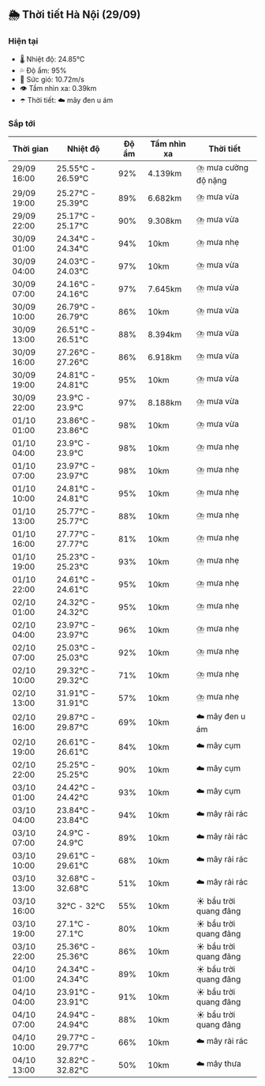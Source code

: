 ## 🌦️ Thời tiết Hà Nội (29/09)

### Hiện tại

- 🌡️ Nhiệt độ: 24.85℃
- 💦 Độ ẩm: 95%
- 💨 Sức gió: 10.72m/s
- 👁️ Tầm nhìn xa: 0.39km
- ☂️ Thời tiết: ☁️ mây đen u ám

### Sắp tới

| Thời gian | Nhiệt độ | Độ ẩm | Tầm nhìn xa | Thời tiết |
| --- | --- | --- | --- | --- |
| 29/09 16:00 | 25.55℃ - 26.59℃ | 92% | 4.139km | ⛈️ mưa cường độ nặng |
| 29/09 19:00 | 25.27℃ - 25.39℃ | 89% | 6.682km | ⛈️ mưa vừa |
| 29/09 22:00 | 25.17℃ - 25.17℃ | 90% | 9.308km | ⛈️ mưa vừa |
| 30/09 01:00 | 24.34℃ - 24.34℃ | 94% | 10km | ⛈️ mưa nhẹ |
| 30/09 04:00 | 24.03℃ - 24.03℃ | 97% | 10km | ⛈️ mưa vừa |
| 30/09 07:00 | 24.16℃ - 24.16℃ | 97% | 7.645km | ⛈️ mưa vừa |
| 30/09 10:00 | 26.79℃ - 26.79℃ | 86% | 10km | ⛈️ mưa vừa |
| 30/09 13:00 | 26.51℃ - 26.51℃ | 88% | 8.394km | ⛈️ mưa vừa |
| 30/09 16:00 | 27.26℃ - 27.26℃ | 86% | 6.918km | ⛈️ mưa vừa |
| 30/09 19:00 | 24.81℃ - 24.81℃ | 95% | 10km | ⛈️ mưa vừa |
| 30/09 22:00 | 23.9℃ - 23.9℃ | 97% | 8.188km | ⛈️ mưa vừa |
| 01/10 01:00 | 23.86℃ - 23.86℃ | 98% | 10km | ⛈️ mưa vừa |
| 01/10 04:00 | 23.9℃ - 23.9℃ | 98% | 10km | ⛈️ mưa nhẹ |
| 01/10 07:00 | 23.97℃ - 23.97℃ | 98% | 10km | ⛈️ mưa nhẹ |
| 01/10 10:00 | 24.81℃ - 24.81℃ | 95% | 10km | ⛈️ mưa nhẹ |
| 01/10 13:00 | 25.77℃ - 25.77℃ | 88% | 10km | ⛈️ mưa nhẹ |
| 01/10 16:00 | 27.77℃ - 27.77℃ | 81% | 10km | ⛈️ mưa nhẹ |
| 01/10 19:00 | 25.23℃ - 25.23℃ | 93% | 10km | ⛈️ mưa nhẹ |
| 01/10 22:00 | 24.61℃ - 24.61℃ | 95% | 10km | ⛈️ mưa nhẹ |
| 02/10 01:00 | 24.32℃ - 24.32℃ | 95% | 10km | ⛈️ mưa nhẹ |
| 02/10 04:00 | 23.97℃ - 23.97℃ | 96% | 10km | ⛈️ mưa nhẹ |
| 02/10 07:00 | 25.03℃ - 25.03℃ | 92% | 10km | ⛈️ mưa nhẹ |
| 02/10 10:00 | 29.32℃ - 29.32℃ | 71% | 10km | ⛈️ mưa nhẹ |
| 02/10 13:00 | 31.91℃ - 31.91℃ | 57% | 10km | ⛈️ mưa nhẹ |
| 02/10 16:00 | 29.87℃ - 29.87℃ | 69% | 10km | ☁️ mây đen u ám |
| 02/10 19:00 | 26.61℃ - 26.61℃ | 84% | 10km | ☁️ mây cụm |
| 02/10 22:00 | 25.25℃ - 25.25℃ | 90% | 10km | ☁️ mây cụm |
| 03/10 01:00 | 24.42℃ - 24.42℃ | 93% | 10km | ☁️ mây cụm |
| 03/10 04:00 | 23.84℃ - 23.84℃ | 94% | 10km | ☁️ mây rải rác |
| 03/10 07:00 | 24.9℃ - 24.9℃ | 89% | 10km | ☁️ mây rải rác |
| 03/10 10:00 | 29.61℃ - 29.61℃ | 68% | 10km | ☁️ mây rải rác |
| 03/10 13:00 | 32.68℃ - 32.68℃ | 51% | 10km | ☁️ mây rải rác |
| 03/10 16:00 | 32℃ - 32℃ | 55% | 10km | ☀️ bầu trời quang đãng |
| 03/10 19:00 | 27.1℃ - 27.1℃ | 80% | 10km | ☀️ bầu trời quang đãng |
| 03/10 22:00 | 25.36℃ - 25.36℃ | 86% | 10km | ☀️ bầu trời quang đãng |
| 04/10 01:00 | 24.34℃ - 24.34℃ | 89% | 10km | ☀️ bầu trời quang đãng |
| 04/10 04:00 | 23.91℃ - 23.91℃ | 91% | 10km | ☀️ bầu trời quang đãng |
| 04/10 07:00 | 24.94℃ - 24.94℃ | 88% | 10km | ☀️ bầu trời quang đãng |
| 04/10 10:00 | 29.77℃ - 29.77℃ | 66% | 10km | ☁️ mây rải rác |
| 04/10 13:00 | 32.82℃ - 32.82℃ | 50% | 10km | ☁️ mây thưa |
